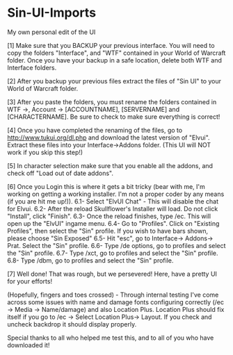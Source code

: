 # Sin-UI-Imports
My own personal edit of the UI


[1] Make sure that you BACKUP your previous interface. You will need to copy the folders "Interface", and "WTF" contained in your World of Warcraft folder. Once you have your backup in a safe location, delete both WTF and Interface folders.

[2] After you backup your previous files extract the files of "Sin UI" to your World of Warcraft folder. 

[3] After you paste the folders, you must rename the folders contained in WTF ->, Account -> [ACCOUNTNAME], [SERVERNAME] and [CHARACTERNAME]. Be sure to check to make sure everything is correct!

[4] Once you have completed the renaming of the files, go to http://www.tukui.org/dl.php and download the latest version of "Elvui". Extract these files into your Interface->Addons folder. (This UI will NOT work if you skip this step!)

[5] In character selection make sure that you enable all the addons, and check off "Load out of date addons".

[6] Once you Login this is where it gets a bit tricky (bear with me, I'm working on getting a working installer. I'm not a proper coder by any means (if you are hit me up!)). 
 6.1- Select "ElvUI Chat" - This will disable the chat for Elvui.
 6.2- After the reload Skullflower's Installer will load. Do not click "Install", click "Finish". 
 6.3- Once the reload finishes, type /ec. This will open up the "ElvUI" ingame menu. 
 6.4- Go to "Profiles". Click on "Existing Profiles", then select the "Sin" profile. If you wish to have bars shown, please choose "Sin Exposed"
 6.5- Hit "esc", go to Interface-> Addons-> Prat. Select the "Sin" profile.
 6.6- Type /de options, go to profiles and select the "Sin" profile.
 6.7- Type /xct, go to profiles and select the "Sin" profile.
 6.8- Type /dbm, go to profiles and select the "Sin" profile.

[7] Well done! That was rough, but we persevered! Here, have a pretty UI for your efforts!




(Hopefully, fingers and toes crossed) - Through internal testing I've come across some issues with name and damage fonts configuring correctly (/ec -> Media -> Name/damage) and also Location Plus. Location Plus should fix itself if you go to /ec -> Select Location Plus-> Layout. If you check and uncheck backdrop it should display properly.

Special thanks to all who helped me test this, and to all of you who have downloaded it!
